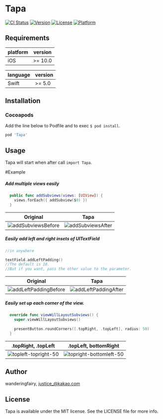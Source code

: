 # Tapa

[![CI Status](https://img.shields.io/travis/wanderingfairy/Tapa.svg?style=flat)](https://travis-ci.org/wanderingfairy/Tapa)
[![Version](https://img.shields.io/cocoapods/v/Tapa.svg?style=flat)](https://cocoapods.org/pods/Tapa)
[![License](https://img.shields.io/cocoapods/l/Tapa.svg?style=flat)](https://cocoapods.org/pods/Tapa)
[![Platform](https://img.shields.io/cocoapods/p/Tapa.svg?style=flat)](https://cocoapods.org/pods/Tapa)

## Requirements

| platform | version |
| -------- | ------- |
| iOS      | >= 10.0 |

| language | version |
| -------- | ------- |
| Swift    | >= 5.0  |

## Installation

### Cocoapods

Add the line below to Podfile and to exec `$ pod install`.

```ruby
pod 'Tapa'
```



## Usage

Tapa will start when after call `import Tapa`.



#Example

##### Add multiple views easily
```swift
  public func addSubviews(views: [UIView]) {
    views.forEach({ addSubview($0) })
  }
```
|                           Original                           |                             Tapa                             |
| :----------------------------------------------------------: | :----------------------------------------------------------: |
| ![addSubviewsBefore](https://tva1.sinaimg.cn/large/007S8ZIlgy1gfydnwaz9lj30fe06xwfl.jpg) | ![addSubviewsAfter](https://tva1.sinaimg.cn/large/007S8ZIlgy1gfydkq07mtj30fe06dgmn.jpg) |



##### Easily add left and right insets of UITextField
```swift
//in anywhere

textField.addLeftPadding() 
//The default is 10. 
//But if you want, pass the other value to the parameter.
```
|                           Original                           |                             Tapa                             |
| :----------------------------------------------------------: | :----------------------------------------------------------: |
| ![addLeftPaddingBefore](/Users/pro/Desktop/tistory/TapaAssets/addLeftPaddingBefore.png) | ![addLeftPaddingAfter](https://tva1.sinaimg.cn/large/007S8ZIlgy1gfyem61c5vj30ap0l4jsl.jpg) |



##### Easily set up each corner of the view.

```swift
  override func viewWillLayoutSubviews() {
    super.viewWillLayoutSubviews()
    
    presentButton.roundCorners([.topRight, .topLeft], radius: 50)
  }
```


| .topRight, .topLeft |.topLeft, bottomRight|
| :--: | :--: |
| ![topleft-topright-50](https://tva1.sinaimg.cn/large/007S8ZIlgy1gfyeu0lej9j30ap0l4abb.jpg) | ![topright-bottomleft-50](https://tva1.sinaimg.cn/large/007S8ZIlgy1gfyeu529qxj30ap0l475o.jpg) |


## Author

wanderingfairy, justice_@kakao.com

## License

Tapa is available under the MIT license. See the LICENSE file for more info.

